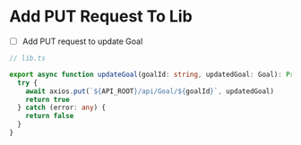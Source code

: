 # Add PUT Request To Lib

- [ ] Add PUT request to update Goal

```ts
// lib.ts

export async function updateGoal(goalId: string, updatedGoal: Goal): Promise<boolean> {
  try {
    await axios.put(`${API_ROOT}/api/Goal/${goalId}`, updatedGoal)
    return true
  } catch (error: any) {
    return false
  }
}
```
